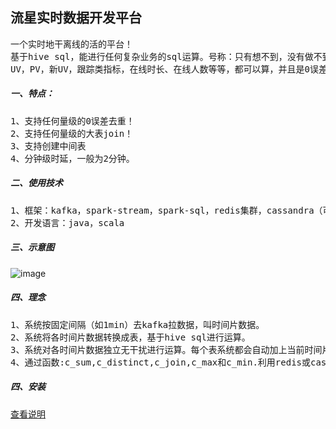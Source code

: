 流星实时数据开发平台
-------------
<pre>
一个实时地干离线的活的平台！
基于hive sql，能进行任何复杂业务的sql运算。号称：只有想不到，没有做不到！
UV，PV，新UV，跟踪类指标，在线时长、在线人数等等，都可以算，并且是0误差！
</pre>

##### 一、特点：
<pre>
1、支持任何量级的0误差去重！
2、支持任何量级的大表join！
3、支持创建中间表
4、分钟级时延，一般为2分钟。
</pre>

##### 二、使用技术
<pre>
1、框架：kafka，spark-stream，spark-sql，redis集群，cassandra（可选），mysql
2、开发语言：java，scala
</pre>

##### 三、示意图
![image](https://github.com/meteorchenwu/meteor/blob/chenwu/mc/src/main/webapp/img/overview.jpg)

##### 四、理念
<pre>
1、系统按固定间隔（如1min）去kafka拉数据，叫时间片数据。
2、系统将各时间片数据转换成表，基于hive sql进行运算。
3、系统对各时间片数据独立无干扰进行运算。每个表系统都会自动加上当前时间片的uuid。
4、通过函数:c_sum,c_distinct,c_join,c_max和c_min.利用redis或cassandra,对所有时间片进行全局运算。
</pre>

##### 四、安装
[查看说明](https://github.com/meteorchenwu/meteor/blob/chenwu/README.md)


